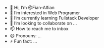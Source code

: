 - 👋 Hi, I’m @Fian-Alfian
- 👀 I’m interested in Web Programer
- 🌱 I’m currently learning Fullstack Developer
- 💞️ I’m looking to collaborate on ...
- 📫 How to reach me to inbox
- 😄 Pronouns: ...
- ⚡ Fun fact: ...

<!---
Fian-Alfian/Fian-Alfian is a ✨ special ✨ repository because its `README.md` (this file) appears on your GitHub profile.
You can click the Preview link to take a look at your changes.
--->
